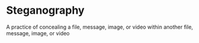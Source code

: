 # Steganography
 A practice of concealing a file, message, image,  or video within another file, message, image, or video

